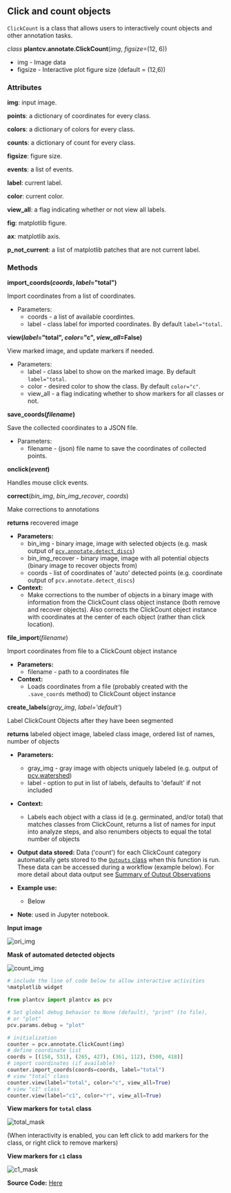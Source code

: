 ## Click and count objects 

`ClickCount` is a class that allows users to interactively count objects and other annotation tasks.

*class* **plantcv.annotate.ClickCount**(*img*, *figsize*=(12, 6))

- img - Image data
- figsize - Interactive plot figure size (default = (12,6))

### Attributes
**img**: input image.

**points**: a dictionary of coordinates for every class.

**colors**: a dictionary of colors for every class.

**counts**: a dictionary of count for every class.

**figsize**: figure size.

**events**: a list of events.

**label**: current label.

**color**: current color.

**view_all**: a flag indicating whether or not view all labels.

**fig**: matplotlib figure.

**ax**: matplotlib axis.

**p_not_current**: a list of matplotlib patches that are not current label.

### Methods
**import_coords(*coords*, *label*="total")**

Import coordinates from a list of coordinates.

- Parameters:
    - coords - a list of available coordintes.
    - label - class label for imported coordinates. By default `label="total`.

**view(*label*="total", *color*="c", *view_all*=False)**

View marked image, and update markers if needed.

- Parameters:
    - label - class label to show on the marked image. By default `label="total`.
    - color - desired color to show the class. By default `color="c"`.
    - view_all - a flag indicating whether to show markers for all classes or not. 
  
**save_coords(*filename*)**

Save the collected coordinates to a JSON file.

- Parameters:
    - filename - (json) file name to save the coordinates of collected points. 

**onclick(*event*)**

Handles mouse click events.

**correct**(*bin_img*, *bin_img_recover*, *coords*)

Make corrections to annotations 

**returns** recovered image

- **Parameters:**
    - bin_img - binary image, image with selected objects (e.g. mask output of [`pcv.annotate.detect_discs`](annotate_detect_discs.md))
    - bin_img_recover - binary image, image with all potential objects (binary image to recover objects from)  
    - coords - list of coordinates of 'auto' detected points (e.g. coordinate output of `pcv.annotate.detect_discs`)
- **Context:**
    - Make corrections to the number of objects in a binary image with information from the ClickCount class object instance (both remove and recover objects). Also corrects the ClickCount object instance with coordinates at the center of each object (rather than click location).

**file_import**(*filename*)

Import coordinates from file to a ClickCount object instance

- **Parameters:**
    - filename - path to a coordinates file  
- **Context:**
    - Loads coordinates from a file (probably created with the `.save_coords` method) to ClickCount object instance


**create_labels**(*gray_img*, *label='default'*)

Label ClickCount Objects after they have been segmented 

**returns** labeled object image, labeled class image, ordered list of names, number of objects

- **Parameters:**
    - gray_img - gray image with objects uniquely labeled (e.g. output of [pcv.watershed](watershed.md))
    - label - option to put in list of labels, defaults to 'default' if not included
- **Context:**
    - Labels each object with a class id (e.g. germinated, and/or total) that matches classes from ClickCount, returns a list of names for input into analyze steps, and also renumbers objects to equal the total number of objects
- **Output data stored:** Data ('count') for each ClickCount category automatically gets stored to the [`Outputs` class](outputs.md) when this function is
run. These data can be accessed during a workflow (example below). For more detail about data output see
[Summary of Output Observations](output_measurements.md#summary-of-output-observations)

- **Example use:**
    - Below

- **Note**: used in Jupyter notebook.

**Input image**

![ori_img](img/documentation_images/annotate_click_count/count_img.jpg)

**Mask of automated detected objects**

![count_img](img/documentation_images/annotate_click_count/count_mask.png)


```python
# include the line of code below to allow interactive activities
%matplotlib widget

from plantcv import plantcv as pcv

# Set global debug behavior to None (default), "print" (to file),
# or "plot"
pcv.params.debug = "plot"

# initialization
counter = pcv.annotate.ClickCount(img)
# define coordinate list 
coords = [(158, 531), (265, 427), (361, 112), (500, 418)] 
# import coordinates (if available)
counter.import_coords(coords=coords, label="total")
# view "total" class
counter.view(label="total", color="c", view_all=True)
# view "c1" class
counter.view(label="c1", color="r", view_all=True)

```

**View markers for `total` class**

![total_mask](img/documentation_images/annotate_click_count/with_totalmask.png)

(When interactivity is enabled, you can left click to add markers for the class, or right click to remove markers)

**View markers for `c1` class**

![c1_mask](img/documentation_images/annotate_click_count/with_clickc1.png)

**Source Code:** [Here](https://github.com/danforthcenter/plantcv/blob/main/plantcv/plantcv/annotate/classes.py)
